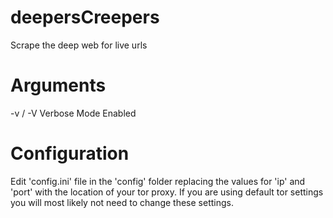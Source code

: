 # deepersCreepers
Scrape the deep web for live urls

# Arguments
-v / -V    Verbose Mode Enabled

# Configuration
Edit 'config.ini' file in the 'config' folder replacing the values for 'ip' and 'port' with the location of your tor proxy.  If you are using default tor settings you will most likely not need to change these settings.
